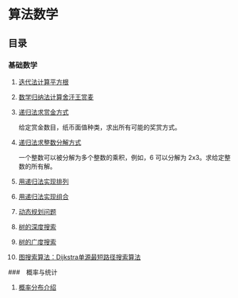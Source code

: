 # 算法数学
## 目录

### 基础数学

1. [迭代法计算平方根](iteration_way.cpp)

2. [数学归纳法计算舍汗王赏麦](math_induction.cpp)

3. [递归法求赏金方式](recursion.cpp)

   给定赏金数目，纸币面值种类，求出所有可能的奖赏方式。

4. [递归法求整数分解方式](recursion_integer.cpp)

   一个整数可以被分解为多个整数的乘积，例如，6 可以分解为 2x3。求给定整数的所有解。

5. [用递归法实现排列](permutation.cpp)

6. [用递归法实现组合](combination.cpp)

7. [动态规划问题](dynamic_programming.md)

8. [树的深度搜索](tree_depth_first_search.cpp)

9. [树的广度搜索](tree_breadth_first_search.md)

10. [图搜索算法：Dijkstra单源最短路径搜索算法](map.md)

###　概率与统计

1. [概率分布介绍](probability_distribution.md)



